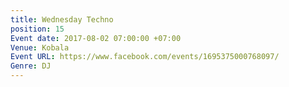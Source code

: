 ```yaml
---
title: Wednesday Techno
position: 15
Event date: 2017-08-02 07:00:00 +07:00
Venue: Kobala
Event URL: https://www.facebook.com/events/1695375000768097/
Genre: DJ
---
```



